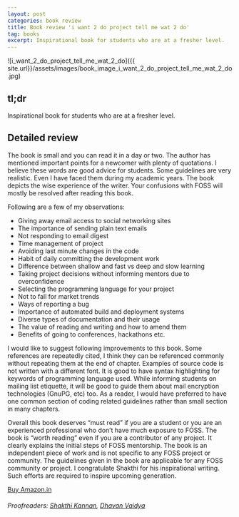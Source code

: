 ```yaml
---
layout: post
categories: book review
title: Book review 'i want 2 do project tell me wat 2 do'
tag: books
excerpt: Inspirational book for students who are at a fresher level.
---
```


![i_want_2_do_project_tell_me_wat_2_do]({{ site.url}}/assets/images/book_image_i_want_2_do_project_tell_me_wat_2_do.jpg)

## tl;dr

Inspirational book for students who are at a fresher level.

## Detailed review

The book is small and you can read it in a day or two.  The author has mentioned important points for a newcomer with plenty of quotations.  I believe these words are good advice for students.  Some guidelines are very realistic. Even I have faced them during my academic years.  The book depicts the wise experience of the writer.  Your confusions with FOSS will mostly be resolved after reading this book.

Following are a few of my observations:

* Giving away email access to social networking sites
* The importance of sending plain text emails
* Not responding to email digest
* Time management of project
* Avoiding last minute changes in the code
* Habit of daily committing the development work
* Difference between shallow and fast vs deep and slow learning
* Taking project decisions without informing mentors due to  overconfidence
* Selecting the programming language for your project
* Not to fall for market trends
* Ways of reporting a bug
* Importance of automated build and deployment systems
* Diverse types of documentation and their usage
* The value of reading and writing and how to amend them
* Benefits of going to conferences, hackathons etc.

I would like to suggest following improvements to this book. Some references are repeatedly cited, I think they can be referenced commonly without repeating them at the end of chapter. Examples of source code is not written with a different font. It is good to have syntax highlighting for keywords of programming language used. While informing students on mailing list etiquette, it will be good to guide them about mail encryption technologies (GnuPG, etc) too. As a reader, I would have preferred to have one common section of coding related guidelines rather than small section in many chapters.

Overall this book deserves “must read” if you are a student or you are an experienced professional who don’t have much exposure to FOSS. The book is “worth reading” even if you are a contributor of any project. It clearly explains the initial steps of FOSS mentorship. The book is an independent piece of work and is not specific to any FOSS project or community. The guidelines given in the book are applicable for any FOSS community or project. I congratulate Shakthi for his inspirational writing. Such efforts are required to inspire upcoming generation.

[Buy Amazon.in](http://www.amazon.in/want-project-tell-wat-do/dp/9351741877)


###### Proofreaders: [Shakthi Kannan](http://shakthimaan.com/), [Dhavan Vaidya](http://codingquark.com/)
